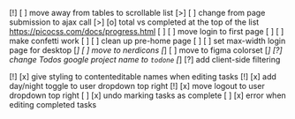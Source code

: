 [!] [ ] move away from tables to scrollable list
[>] [ ] change from page submission to ajax call
[>] [o] total vs completed at the top of the list
    https://picocss.com/docs/progress.html
[ ] [ ] move login to first page
[ ] [ ] make confetti work
[ ] [ ] clean up pre-home page
[ ] [ ] set max-width login page for desktop
[*] [ ] move to nerdicons
[*] [ ] move to figma colorset
[*] [?] change Todos google project name to `todone`
[*] [?] add client-side filtering

[!] [x] give styling to contenteditable names when editing tasks
[!] [x] add day/night toggle to user dropdown top right
[!] [x] move logout to user dropdown top right
[ ] [x] undo marking tasks as complete
[ ] [x] error when editing completed tasks